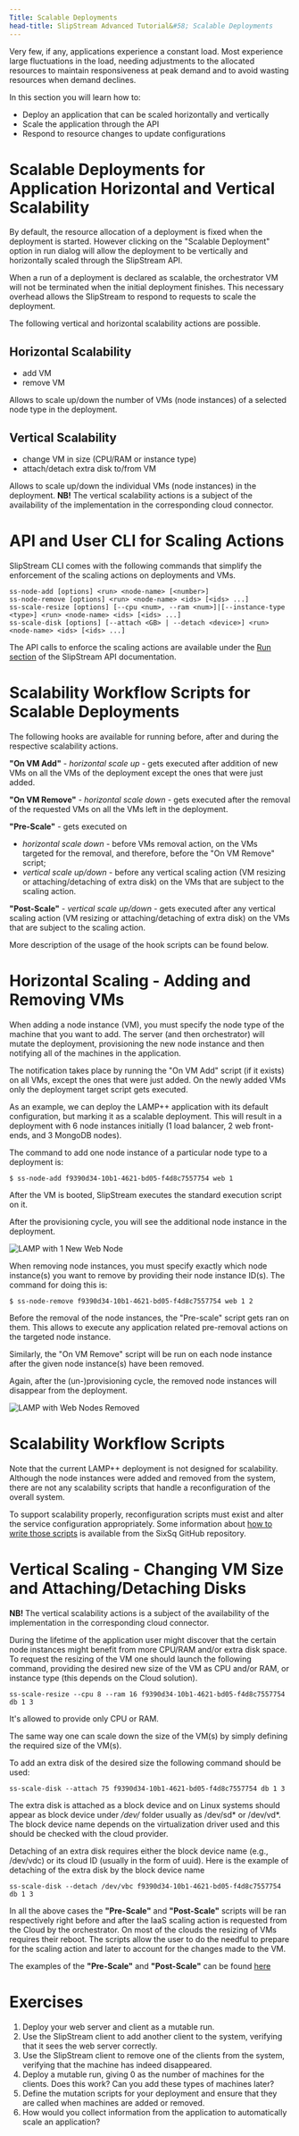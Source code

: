 ```yaml
---
Title: Scalable Deployments
head-title: SlipStream Advanced Tutorial&#58; Scalable Deployments
---
```


Very few, if any, applications experience a constant load.  Most
experience large fluctuations in the load, needing adjustments to the
allocated resources to maintain responsiveness at peak demand and to
avoid wasting resources when demand declines.

In this section you will learn how to:

  - Deploy an application that can be scaled horizontally and vertically
  - Scale the application through the API
  - Respond to resource changes to update configurations

# Scalable Deployments for Application Horizontal and Vertical Scalability

By default, the resource allocation of a deployment is fixed when the
deployment is started.  However clicking on the "Scalable Deployment"
option in run dialog will allow the deployment to be vertically and horizontally 
scaled through the SlipStream API. 

When a run of a deployment is declared as scalable, the orchestrator VM will not 
be terminated when the initial deployment finishes.  This necessary overhead 
allows the SlipStream to respond to requests to scale the deployment.

The following vertical and horizontal scalability actions are possible.

## Horizontal Scalability 

  - add VM
  - remove VM

Allows to scale up/down the number of VMs (node instances) of a selected node 
type in the deployment.

## Vertical Scalability

  - change VM in size (CPU/RAM or instance type)
  - attach/detach extra disk to/from VM

Allows to scale up/down the individual VMs (node instances) in the deployment.
**NB!** The vertical scalability actions is a subject of the availability of the 
implementation in the corresponding cloud connector.
 

# API and User CLI for Scaling Actions

SlipStream CLI comes with the following commands that simplify the enforcement 
of the scaling actions on deployments and VMs.

    ss-node-add [options] <run> <node-name> [<number>]
    ss-node-remove [options] <run> <node-name> <ids> [<ids> ...]
    ss-scale-resize [options] [--cpu <num>, --ram <num>]|[--instance-type <type>] <run> <node-name> <ids> [<ids> ...]
    ss-scale-disk [options] [--attach <GB> | --detach <device>] <run> <node-name> <ids> [<ids> ...]

The API calls to enforce the scaling actions are available under the 
[Run section][run-api] of the SlipStream API documentation.

# Scalability Workflow Scripts for Scalable Deployments

The following hooks are available for running before, after and during 
the respective scalability actions.  
  
**"On VM Add"** - *horizontal scale up* - gets executed after addition of new 
VMs on all the VMs of the deployment except the ones that were just added.
  
**"On VM Remove"** - *horizontal scale down* - gets executed after the removal of 
the requested VMs on all the VMs left in the deployment.

**"Pre-Scale"** - gets executed on

  - *horizontal scale down* - before VMs removal action, on the VMs targeted 
  for the removal, and therefore, before the "On VM Remove" script; 
  - *vertical scale up/down* - before any vertical scaling action (VM resizing
  or attaching/detaching of extra disk) on the VMs that are subject to the 
  scaling action.

**"Post-Scale"** - *vertical scale up/down* - gets executed after any vertical 
scaling action (VM resizing or attaching/detaching of extra disk) on the VMs 
that are subject to the scaling action.

More description of the usage of the hook scripts can be found below.

# Horizontal Scaling - Adding and Removing VMs

When adding a node instance (VM), you must specify the node type of the machine 
that you want to add.  The server (and then orchestrator) will mutate the
deployment, provisioning the new node instance and then notifying all of the
machines in the application.

The notification takes place by running the "On VM Add" script (if it
exists) on all VMs, except the ones that were just added.  On the newly added 
VMs only the deployment target script gets executed.

As an example, we can deploy the LAMP++ application with its default
configuration, but marking it as a scalable deployment.  This will
result in a deployment with 6 node instances initially (1 load balancer, 2 web
front-ends, and 3 MongoDB nodes). 

The command to add one node instance of a particular node type to a deployment 
is:

    $ ss-node-add f9390d34-10b1-4621-bd05-f4d8c7557754 web 1

After the VM is booted, SlipStream executes the standard execution script on it.

After the provisioning cycle, you will see the additional node instance in the
deployment. 

![LAMP with 1 New Web Node](images/screenshot-lamp-scale-up.png)

When removing node instances, you must specify exactly which node instance(s)
you want to remove by providing their node instance ID(s).  The command for 
doing this is:

    $ ss-node-remove f9390d34-10b1-4621-bd05-f4d8c7557754 web 1 2

Before the removal of the node instances, the "Pre-scale" script gets ran on 
them.  This allows to execute any application related pre-removal actions on 
the targeted node instance.

Similarly, the "On VM Remove" script will be run on each node instance after the
given node instance(s) have been removed.

Again, after the (un-)provisioning cycle, the removed node instances will
disappear from the deployment. 

![LAMP with Web Nodes Removed](images/screenshot-lamp-scale-down.png)

# Scalability Workflow Scripts

Note that the current LAMP++ deployment is not designed for
scalability.  Although the node instances were added and removed from the
system, there are not any scalability scripts that handle a
reconfiguration of the overall system.

To support scalability properly, reconfiguration scripts must exist and
alter the service configuration appropriately.  Some information about
[how to write those scripts][scalability-scripts] is available from the
SixSq GitHub repository.

# Vertical Scaling - Changing VM Size and Attaching/Detaching Disks 

**NB!** The vertical scalability actions is a subject of the availability of the 
implementation in the corresponding cloud connector.

During the lifetime of the application user might discover that the certain node 
instances might benefit from more CPU/RAM and/or extra disk space.  To request
the resizing of the VM one should launch the following command, providing the 
desired new size of the VM as CPU and/or RAM, or instance type (this depends on 
the Cloud solution).

    ss-scale-resize --cpu 8 --ram 16 f9390d34-10b1-4621-bd05-f4d8c7557754 db 1 3

It's allowed to provide only CPU or RAM.

The same way one can scale down the size of the VM(s) by simply defining the 
required size of the VM(s).

To add an extra disk of the desired size the following command should be used:

    ss-scale-disk --attach 75 f9390d34-10b1-4621-bd05-f4d8c7557754 db 1 3

The extra disk is attached as a block device and on Linux systems should appear
as block device under */dev/* folder usually as /dev/sd* or /dev/vd*.  The block
device name depends on the virtualization driver used and this should be checked
with the cloud provider.

Detaching of an extra disk requires either the block device name (e.g., 
/dev/vdc) or its cloud ID (usually in the form of uuid).  Here is the example 
of detaching of the extra disk by the block device name

    ss-scale-disk --detach /dev/vbc f9390d34-10b1-4621-bd05-f4d8c7557754 db 1 3

In all the above cases the **"Pre-Scale"** and **"Post-Scale"** scripts will 
be ran respectively right before and after the IaaS scaling action is requested
from the Cloud by the orchestrator.  On most of the clouds the resizing of VMs 
requires their reboot.  The scripts allow the user to do the needful 
to prepare for the scaling action and later to account for the changes made to 
the VM.  

The examples of the **"Pre-Scale"** and **"Post-Scale"** can be found 
[here][scalability-scripts]

# Exercises

  1. Deploy your web server and client as a mutable run.
  2. Use the SlipStream client to add another client to the system,
     verifying that it sees the web server correctly. 
  3. Use the SlipStream client to remove one of the clients from the
     system, verifying that the machine has indeed disappeared.
  4. Deploy a mutable run, giving 0 as the number of machines for the
     clients.  Does this work?  Can you add these types of machines
     later? 
  5. Define the mutation scripts for your deployment and ensure that
     they are called when machines are added or removed.
  6. How would you collect information from the application to 
     automatically scale an application?

[scalability-scripts]: https://github.com/slipstream/SlipStreamClient/tree/master/client
[run-api]: http://ssapi.sixsq.com/#create-a-mutable-run
